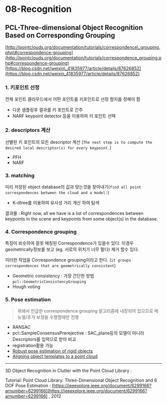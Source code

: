 # 08-Recognition



## PCL-Three-dimensional Object Recognition Based on Corresponding Grouping

[http://pointclouds.org/documentation/tutorials/correspondence\_grouping.php\#correspondence-grouping](http://pointclouds.org/documentation/tutorials/correspondence_grouping.php#correspondence-grouping) [https://blog.csdn.net/weixin\_41835977/article/details/87626852](https://blog.csdn.net/weixin_41835977/article/details/87626852)

### 1. 키포인트 선정

전체 포인트 클라우드에서 어떤 포인트를 키포인트로 선정 할지를 정해야 함

* 다운 샘플링후 결과를 키 포인트로 간주 
* NARF keypoint detector 등을 이용하여 키 포인트 선택 

### 2. descriptors 계산

선별된 키 포인트의 모든 descriptor 계산 \(`The next step is to compute the desired local descriptor(s) for every keypoint.`\)

* PFH
* NARF 

### 3. matching

미리 저장된 object database의 값과 맞는것을 찾아내기\(`find all point correspondences between the cloud and a model:`\)

* K-dtree를 이용하여 유사성 거리 계산 하여 탐색 

결과물 : Right now, all we have is a list of correspondences between keypoints in the scene and keypoints from some object\(s\) in the database.

### 4. Correspondence grouping

특징이 비슷하여 잘못 매칭된 Correspondence가 있을수 있다. 이경우 geometrically정보를 보고 \(eg. 서로의 위치가 너무 멀다\) 제거 할수 있다.

이러한 작업을 Correspondence grouping이라고 한다. \(`it groups correspondences that are geometrically consistent`\)

* Geometric consistency : 가장 간단한 방법 `pcl::GeometricConsistencyGrouping`
* Hough voting 

### 5. Pose estimation

> 위에서 언급한 correspondence grouping 알고리즘에 내장되어 있으므로 메뉴얼/추가 보정을 수행할때만 진행

* RANSAC 
* pcl::SampleConsensusPrerejective  : SAC\_plane등의 모델이 아니라 Descriptors를 입력으로 받아 비교 
* registration활용 가능 
* [Robust pose estimation of rigid objects](http://pointclouds.org/documentation/tutorials/alignment_prerejective.php)
* [Aligning object templates to a point cloud](http://pointclouds.org/documentation/tutorials/template_alignment.php)





---

3D Object Recognition in Clutter with the Point Cloud Library : 

Tutorial: Point Cloud Library: Three-Dimensional Object Recognition and 6 DOF Pose Estimation : [https://ieeexplore.ieee.org/document/6299166?arnumber=6299166](https://ieeexplore.ieee.org/document/6299166?arnumber=6299166) , 2012







